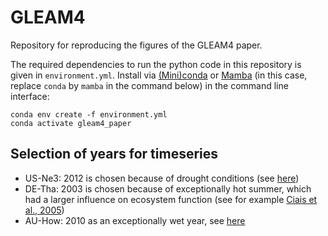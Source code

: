 # GLEAM4

Repository for reproducing the figures of the GLEAM4 paper.

The required dependencies to run the python code in this repository is given in `environment.yml`. Install via [(Mini)conda](https://docs.anaconda.com/miniconda/) or [Mamba](https://mamba.readthedocs.io/en/latest/) (in this case, replace `conda` by `mamba` in the command below) in the command line interface:
```
conda env create -f environment.yml
conda activate gleam4_paper
```

## Selection of years for timeseries

- US-Ne3: 2012 is chosen because of drought conditions (see [here](https://www.drought.gov/states/nebraska#historical-conditions))
- DE-Tha: 2003 is chosen because of exceptionally hot summer, which had a larger influence on ecosystem function (see for example [Ciais et al., 2005](https://doi.org/10.1038/nature03972))
- AU-How: 2010 as an exceptionally wet year, see [here](https://en.wikipedia.org/wiki/2000s_Australian_drought#2010_and_2011:_La_Ni%C3%B1a_finally_breaks_the_drought)